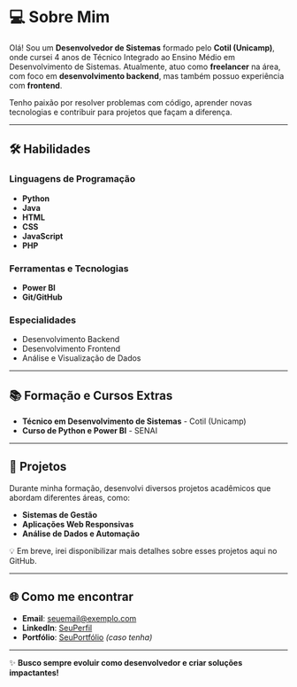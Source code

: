 # 💻 Sobre Mim  

Olá! Sou um **Desenvolvedor de Sistemas** formado pelo **Cotil (Unicamp)**, onde cursei 4 anos de Técnico Integrado ao Ensino Médio em Desenvolvimento de Sistemas. Atualmente, atuo como **freelancer** na área, com foco em **desenvolvimento backend**, mas também possuo experiência com **frontend**.  

Tenho paixão por resolver problemas com código, aprender novas tecnologias e contribuir para projetos que façam a diferença.  

---

## 🛠️ Habilidades  

### **Linguagens de Programação**  
- **Python**  
- **Java**  
- **HTML**  
- **CSS**  
- **JavaScript**  
- **PHP**  

### **Ferramentas e Tecnologias**  
- **Power BI**  
- **Git/GitHub**  

### **Especialidades**  
- Desenvolvimento Backend  
- Desenvolvimento Frontend  
- Análise e Visualização de Dados  

---

## 📚 Formação e Cursos Extras  
- **Técnico em Desenvolvimento de Sistemas** - Cotil (Unicamp)  
- **Curso de Python e Power BI** - SENAI  

---

## 📂 Projetos  

Durante minha formação, desenvolvi diversos projetos acadêmicos que abordam diferentes áreas, como:  
- **Sistemas de Gestão**  
- **Aplicações Web Responsivas**  
- **Análise de Dados e Automação**  

💡 Em breve, irei disponibilizar mais detalhes sobre esses projetos aqui no GitHub.  

---

## 🌐 Como me encontrar  

- **Email**: [seuemail@exemplo.com](mailto:seuemail@exemplo.com)  
- **LinkedIn**: [SeuPerfil](https://linkedin.com/in/seuperfil)  
- **Portfólio**: [SeuPortfólio](https://seuportfolio.com) *(caso tenha)*  

---

✨ **Busco sempre evoluir como desenvolvedor e criar soluções impactantes!**
